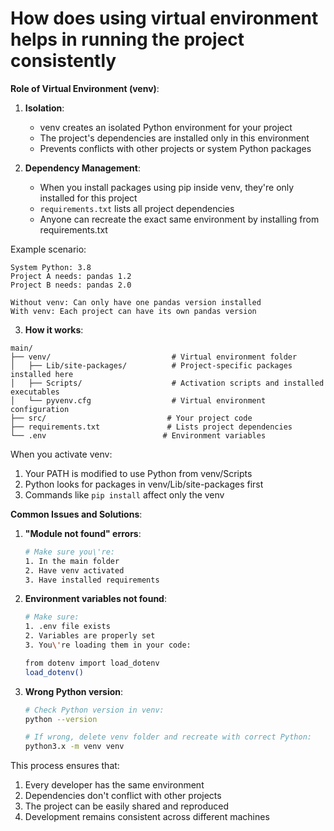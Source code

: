 # How does using virtual environment helps in running the project consistently
**Role of Virtual Environment (venv)**:

1. **Isolation**: 
   - venv creates an isolated Python environment for your project
   - The project's dependencies are installed only in this environment
   - Prevents conflicts with other projects or system Python packages

2. **Dependency Management**:
   - When you install packages using pip inside venv, they're only installed for this project
   - `requirements.txt` lists all project dependencies
   - Anyone can recreate the exact same environment by installing from requirements.txt

Example scenario:
```plaintext
System Python: 3.8
Project A needs: pandas 1.2
Project B needs: pandas 2.0

Without venv: Can only have one pandas version installed
With venv: Each project can have its own pandas version
```

3. **How it works**:
```plaintext
main/
├── venv/                           # Virtual environment folder
│   ├── Lib/site-packages/          # Project-specific packages installed here
│   ├── Scripts/                    # Activation scripts and installed executables
│   └── pyvenv.cfg                  # Virtual environment configuration
├── src/                           # Your project code
├── requirements.txt               # Lists project dependencies
└── .env                          # Environment variables
```

When you activate venv:
1. Your PATH is modified to use Python from venv/Scripts
2. Python looks for packages in venv/Lib/site-packages first
3. Commands like `pip install` affect only the venv

**Common Issues and Solutions**:

1. **"Module not found" errors**:
   ```bash
   # Make sure you\'re:
   1. In the main folder
   2. Have venv activated
   3. Have installed requirements
   ```

2. **Environment variables not found**:
   ```bash
   # Make sure:
   1. .env file exists
   2. Variables are properly set
   3. You\'re loading them in your code:
   
   from dotenv import load_dotenv
   load_dotenv()
   ```

3. **Wrong Python version**:
   ```bash
   # Check Python version in venv:
   python --version
   
   # If wrong, delete venv folder and recreate with correct Python:
   python3.x -m venv venv
   ```

This process ensures that:
1. Every developer has the same environment
2. Dependencies don't conflict with other projects
3. The project can be easily shared and reproduced
4. Development remains consistent across different machines
